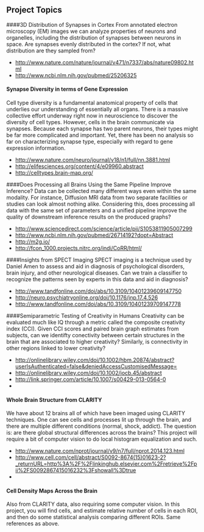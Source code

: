 ## Project Topics

####3D Distribution of Synapses in Cortex
From annotated electron microscopy (EM) images we can analyze properties of neurons and organelles, including the distribution of synapses between neurons in space. Are synapses evenly distributed in the cortex? If not, what distribution are they sampled from?
- http://www.nature.com/nature/journal/v471/n7337/abs/nature09802.html
- http://www.ncbi.nlm.nih.gov/pubmed/25206325

#### Synapse Diversity in terms of Gene Expression

Cell type diversity is a fundamental anatomical property of cells that underlies our understanding of essentially all organs.  There is a massive collective effort underway right now in neuroscience to discover the diversity of cell types.  However, cells in the brain communicate via synapses.  Because each synapse has two parent neurons, their types might be far more complicated and important.  Yet, there has been no analysis so far on characterizing synapse type, especially with regard to gene expression information.
- http://www.nature.com/neuro/journal/v18/n1/full/nn.3881.html
- http://elifesciences.org/content/4/e09960.abstract
- http://celltypes.brain-map.org/

####Does Processing all Brains Using the Same Pipeline Improve Inference?
Data can be collected many different ways even within the same modality. For instance, Diffusion MRI data from two separate facilities or studies can look almost nothing alike. Considering this, does processing all data with the same set of parameters and a unified pipeline improve the quality of downstream inference results on the produced graphs?
- http://www.sciencedirect.com/science/article/pii/S1053811905007299
- http://www.ncbi.nlm.nih.gov/pubmed/26714192?dopt=Abstract
- http://m2g.io/
- http://fcon_1000.projects.nitrc.org/indi/CoRR/html/

####Insights from SPECT Imaging
SPECT imaging is a technique used by Daniel Amen to assess and aid in diagnosis of psychological disorders, brain injury, and other neurological diseases. Can we train a classifier to recognize the patterns seen by experts in this data and aid in diagnosis?
- http://www.tandfonline.com/doi/abs/10.3109/10401239609147750
- http://neuro.psychiatryonline.org/doi/10.1176/jnp.17.4.526
- http://www.tandfonline.com/doi/abs/10.3109/10401239709147778

####Semiparametric Testing of Creativity in Humans
Creativity can be evaluated much like IQ through a metric called the composite creativity index (CCI). Given CCI scores and paired brain graph estimates from subjects, can we identifty conectivity between certain structures in the brain that are associated to higher creativity? Similarly, is connectivity in other regions linked to lower creativity?
 - http://onlinelibrary.wiley.com/doi/10.1002/hbm.20874/abstract?userIsAuthenticated=false&deniedAccessCustomisedMessage=
 - http://onlinelibrary.wiley.com/doi/10.1002/jocb.45/abstract
 - http://link.springer.com/article/10.1007/s00429-013-0564-0
 - 
 #### Whole Brain Structure from CLARITY

We have about 12 brains all of which have been imaged using CLARITY techniques.  One can see cells and processes lit up through the brain, and there are multiple different conditions (normal, shock, addict).  The question is: are there global structural differences across the brains? This project will require a bit of computer vision to do local histogram equalization and such.

- http://www.nature.com/nprot/journal/v9/n7/full/nprot.2014.123.html
- http://www.cell.com/cell/abstract/S0092-8674(15)01623-2?_returnURL=http%3A%2F%2Flinkinghub.elsevier.com%2Fretrieve%2Fpii%2FS0092867415016232%3Fshowall%3Dtrue
- 


#### Cell Density Maps Across the Brain

Also from CLARITY data, also requiring some computer vision.  In this project, you will find cells, and estimate relative number of cells in each ROI, and then do some statistical analysis comparing different ROIs.  Same references as above.
